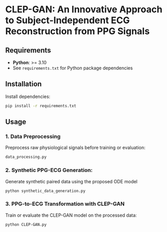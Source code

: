 # CLEP-GAN: An Innovative Approach to Subject-Independent ECG Reconstruction from PPG Signals

## Requirements

- **Python**: >= 3.10
- See `requirements.txt` for Python package dependencies
  
## Installation
Install dependencies:

```bash
pip install -r requirements.txt
```

## Usage

### 1. Data Preprocessing
Preprocess raw physiological signals before training or evaluation:

```bash
data_processing.py
```

### 2. Synthetic PPG-ECG Generation:
Generate synthetic paired data using the proposed ODE model

```bash
python synthetic_data_generation.py
```
### 3. PPG-to-ECG Transformation with CLEP-GAN
Train or evaluate the CLEP-GAN model on the processed data:

```bash
python CLEP-GAN.py
```
